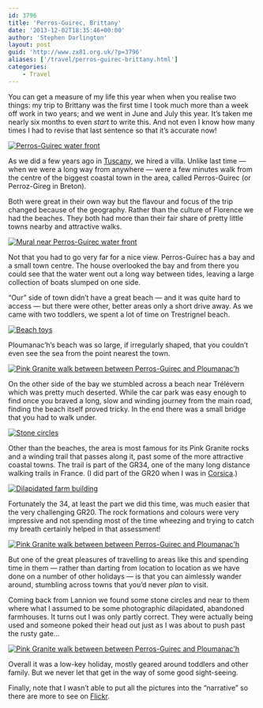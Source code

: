 ```yaml
---
id: 3796
title: 'Perros-Guirec, Brittany'
date: '2013-12-02T18:35:46+00:00'
author: 'Stephen Darlington'
layout: post
guid: 'http://www.zx81.org.uk/?p=3796'
aliases: ['/travel/perros-guirec-brittany.html']
categories:
    - Travel
---
```


You can get a measure of my life this year when when you realise two things: my trip to Brittany was the first time I took much more than a week off work in two years; and we went in June and July this year. It’s taken me nearly six months to even *start* to write this. And not even I know how many times I had to revise that last sentence so that it’s accurate now!

[![Perros-Guirec water front](https://i0.wp.com/farm8.staticflickr.com/7445/9250425896_39e2ef53d7.jpg?resize=500%2C333)](http://www.flickr.com/photos/stephendarlington/9250425896/ "Perros-Guirec water front by stephendarlington, on Flickr")

As we did a few years ago in [Tuscany](http://www.zx81.org.uk/travel/tuscany-italy.html "Tuscany, Italy"), we hired a villa. Unlike last time — when we were a long way from anywhere — were a few minutes walk from the centre of the biggest coastal town in the area, called Perros-Guirec (or Perroz-Gireg in Breton).

Both were great in their own way but the flavour and focus of the trip changed because of the geography. Rather than the culture of Florence we had the beaches. They both had more than their fair share of pretty little towns nearby and attractive walks.

[![Mural near Perros-Guirec water front](https://i0.wp.com/farm8.staticflickr.com/7367/9250430514_1440fc7bca.jpg?resize=500%2C333)](http://www.flickr.com/photos/stephendarlington/9250430514/ "Mural near Perros-Guirec water front by stephendarlington, on Flickr")

Not that you had to go very far for a nice view. Perros-Guirec has a bay and a small town centre. The house overlooked the bay and from there you could see that the water went out a long way between tides, leaving a large collection of boats slumped on one side.

“Our” side of town didn’t have a great beach — and it was quite hard to access — but there were other, better areas only a short drive away. As we came with two toddlers, we spent a lot of time on Trestrignel beach.

[![Beach toys](https://i0.wp.com/farm8.staticflickr.com/7285/9250437670_4c240218a1.jpg?resize=500%2C333)](http://www.flickr.com/photos/stephendarlington/9250437670/ "Beach toys by stephendarlington, on Flickr")

Ploumanac’h’s beach was so large, if irregularly shaped, that you couldn’t even see the sea from the point nearest the town.

[![Pink Granite walk between between Perros-Guirec and Ploumanac'h](https://i0.wp.com/farm4.staticflickr.com/3747/9250450346_7935ab4437.jpg?resize=500%2C333)](http://www.flickr.com/photos/stephendarlington/9250450346/ "Pink Granite walk between between Perros-Guirec and Ploumanac'h by stephendarlington, on Flickr")

On the other side of the bay we stumbled across a beach near Trélévern which was pretty much deserted. While the car park was easy enough to find once you braved a long, slow and winding journey from the main road, finding the beach itself proved tricky. In the end there was a small bridge that you had to walk under.

[![Stone circles](https://i0.wp.com/farm8.staticflickr.com/7387/9247657467_d2b06d5bbe.jpg?resize=500%2C333)](http://www.flickr.com/photos/stephendarlington/9247657467/ "Stone circles by stephendarlington, on Flickr")

Other than the beaches, the area is most famous for its Pink Granite rocks and a winding trail that passes along it, past some of the more attractive coastal towns. The trail is part of the GR34, one of the many long distance walking trails in France. (I did part of the GR20 when I was in [Corsica](http://www.zx81.org.uk/travel/corsica-lac-de-nino.html "Corsica: Lac de Nino").)

[![Dilapidated farm building](https://i0.wp.com/farm4.staticflickr.com/3743/9247659703_bbef866517.jpg?resize=500%2C333)](http://www.flickr.com/photos/stephendarlington/9247659703/ "Dilapidated farm building by stephendarlington, on Flickr")

Fortunately the 34, at least the part we did this time, was much easier that the very challenging GR20. The rock formations and colours were very impressive and not spending most of the time wheezing and trying to catch my breath certainly helped in that assessment!

[![Pink Granite walk between between Perros-Guirec and Ploumanac'h](https://i0.wp.com/farm3.staticflickr.com/2821/9247676473_e516feb8ec.jpg?resize=500%2C333)](http://www.flickr.com/photos/stephendarlington/9247676473/ "Pink Granite walk between between Perros-Guirec and Ploumanac'h by stephendarlington, on Flickr")

But one of the great pleasures of travelling to areas like this and spending time in them — rather than darting from location to location as we have done on a number of other holidays — is that you can aimlessly wander around, stumbling across towns that you’d never *plan* to visit.

Coming back from Lannion we found some stone circles and near to them where what I assumed to be some photographic dilapidated, abandoned farmhouses. It turns out I was only partly correct. They were actually being used and someone poked their head out just as I was about to push past the rusty gate…

[![Pink Granite walk between between Perros-Guirec and Ploumanac'h](https://i0.wp.com/farm8.staticflickr.com/7288/9250453434_374c67aaf0.jpg?resize=500%2C333)](http://www.flickr.com/photos/stephendarlington/9250453434/ "Pink Granite walk between between Perros-Guirec and Ploumanac'h by stephendarlington, on Flickr")

Overall it was a low-key holiday, mostly geared around toddlers and other family. But we never let that get in the way of some good sight-seeing.

Finally, note that I wasn’t able to put all the pictures into the “narrative” so there are more to see on [Flickr](http://www.flickr.com/photos/stephendarlington/sets/72157634569661464/).